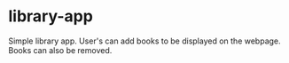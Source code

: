 # library-app

Simple library app.
User's can add books to be displayed on the webpage.
Books can also be removed.